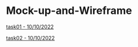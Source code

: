 # Mock-up-and-Wireframe
[task01 - 10/10/2022](https://miro.com/app/board/uXjVPPWmPkE=/?share_link_id=91954063659)

[task02 - 10/10/2022](https://miro.com/app/board/uXjVPOiVg_A=/?share_link_id=814881734816)
